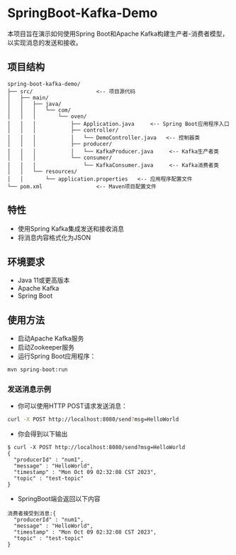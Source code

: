# SpringBoot-Kafka-Demo

本项目旨在演示如何使用Spring Boot和Apache Kafka构建生产者-消费者模型，以实现消息的发送和接收。

## 项目结构
    spring-boot-kafka-demo/
    ├── src/                    <-- 项目源代码
    │   ├── main/
    │   │   ├── java/
    │   │   │   └── com/
    │   │   │       └── oven/
    │   │   │           ├── Application.java     <-- Spring Boot应用程序入口
    │   │   │           ├── controller/
    │   │   │           │   └── DemoController.java   <-- 控制器类
    │   │   │           ├── producer/
    │   │   │           │   └── KafkaProducer.java     <-- Kafka生产者类
    │   │   │           └── consumer/
    │   │   │               └── KafkaConsumer.java     <-- Kafka消费者类
    │   │   └── resources/
    │   │       └── application.properties   <-- 应用程序配置文件
    └── pom.xml                 <-- Maven项目配置文件
## 特性
- 使用Spring Kafka集成发送和接收消息
- 将消息内容格式化为JSON

## 环境要求
- Java 11或更高版本
- Apache Kafka
- Spring Boot

## 使用方法
- 启动Apache Kafka服务
- 启动Zookeeper服务
- 运行Spring Boot应用程序：
```bash
mvn spring-boot:run
```

### 发送消息示例
- 你可以使用HTTP POST请求发送消息：
```bash
curl -X POST http://localhost:8080/send?msg=HelloWorld
```
- 你会得到以下输出
```
$ curl -X POST http://localhost:8080/send?msg=HelloWorld
{
  "producerId" : "num1",
  "message" : "HelloWorld",
  "timestamp" : "Mon Oct 09 02:32:08 CST 2023",
  "topic" : "test-topic"
}
```
- SpringBoot端会返回以下内容
```
消费者接受到消息:{
  "producerId" : "num1",
  "message" : "HelloWorld",
  "timestamp" : "Mon Oct 09 02:32:08 CST 2023",
  "topic" : "test-topic"
}
```





